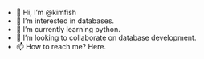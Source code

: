 - 👋 Hi, I’m @kimfish
- 👀 I’m interested in databases.
- 🌱 I’m currently learning python.
- 💞️ I’m looking to collaborate on database development.
- 📫 How to reach me? Here.

<!---
kimfish/kimfish is a ✨ special ✨ repository because its `README.md` (this file) appears on your GitHub profile.
You can click the Preview link to take a look at your changes.
--->
